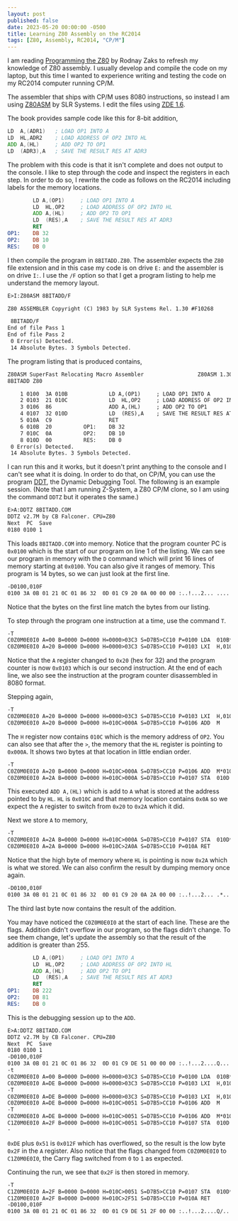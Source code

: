 ```yaml
---
layout: post
published: false
date: 2023-05-20 00:00:00 -0500
title: Learning Z80 Assembly on the RC2014
tags: [Z80, Assembly, RC2014, "CP/M"]
---
```

I am reading [Programming the Z80](http://www.z80.info/zip/zaks_book.pdf) by
Rodnay Zaks to refresh my knowledge of Z80 assembly. I usually develop and
compile the code on my laptop, but this time I wanted to experience writing and
testing the code on my RC2014 computer running CP/M.

The assembler that ships with CP/M uses 8080 instructions, so instead I am using
[Z80ASM](http://www.s100computers.com/My%20System%20Pages/IBM%20Keyboard/z80asm%20(SLR%20Systems).pdf) by SLR Systems. I edit the files using [ZDE 1.6](https://sites.google.com/site/vdeeditor/Home/vde-files/zde-1-0-manual).

The book provides sample code like this for 8-bit addition,

```asm
LD  A,(ADR1)   ; LOAD OP1 INTO A
LD  HL,ADR2    ; LOAD ADDRESS OF OP2 INTO HL
ADD A,(HL)     ; ADD OP2 TO OP1
LD  (ADR3),A   ; SAVE THE RESULT RES AT ADR3
```

The problem with this code is that it isn't complete and does not output to the
console. I like to step through the code and inspect the registers in each step.
In order to do so, I rewrite the code as follows on the RC2014 including labels for the memory locations.

```asm
        LD A,(OP1)     ; LOAD OP1 INTO A
        LD  HL,OP2     ; LOAD ADDRESS OF OP2 INTO HL
        ADD A,(HL)     ; ADD OP2 TO OP1
        LD  (RES),A    ; SAVE THE RESULT RES AT ADR3
        RET
OP1:    DB 32
OP2:    DB 10
RES:    DB 0
```

I then compile the program in `8BITADD.Z80`. The assembler expects the `Z80`
file extension and in this case my code is on drive `E:` and the assembler is on
drive `I:`. I use the `/F` option so that I get a program listing to help me
understand the memory layout.

```txt
E>I:Z80ASM 8BITADD/F

Z80 ASSEMBLER Copyright (C) 1983 by SLR Systems Rel. 1.30 #F10268

 8BITADD/F
End of file Pass 1
End of file Pass 2
 0 Error(s) Detected.
 14 Absolute Bytes. 3 Symbols Detected.
```

The program listing that is produced contains,

```txt
Z80ASM SuperFast Relocating Macro Assembler                 Z80ASM 1.30 Page   1
8BITADD Z80

    1 0100  3A 010B             LD A,(OP1)     ; LOAD OP1 INTO A
    2 0103  21 010C             LD  HL,OP2     ; LOAD ADDRESS OF OP2 INTO HL
    3 0106  86                  ADD A,(HL)     ; ADD OP2 TO OP1
    4 0107  32 010D             LD  (RES),A    ; SAVE THE RESULT RES AT ADR3
    5 010A  C9                  RET
    6 010B  20          OP1:    DB 32
    7 010C  0A          OP2:    DB 10
    8 010D  00          RES:    DB 0
 0 Error(s) Detected.
 14 Absolute Bytes. 3 Symbols Detected.
```

I can run this and it works, but it doesn't print anything to the console and I
can't see what it is doing. In order to do that, on CP/M, you can use the program
[DDT](http://www.gaby.de/cpm/manuals/archive/cpm22htm/ch4.htm), the Dynamic
Debugging Tool. The following is an example session. (Note that I am running
Z-System, a Z80 CP/M clone, so I am using the command `DDTZ` but it operates the
same.)

```txt
E>A:DDTZ 8BITADD.COM
DDTZ v2.7M by CB Falconer. CPU=Z80
Next  PC  Save
0180 0100 1
```

This loads `8BITADD.COM` into memory. Notice that the program counter PC is `0x0100`
which is the start of our program on line 1 of the listing. We can see our program
in memory with the `D` command which will print 16 lines of memory starting at
`0x0100`. You can also give it ranges of memory. This program is 14 bytes, so we
can just look at the first line.

```txt
-D0100,010F
0100 3A 0B 01 21 0C 01 86 32  0D 01 C9 20 0A 00 00 00 :..!...2... ....
```

Notice that the bytes on the first line match the bytes from our listing.

To step through the program one instruction at a time, use the command `T`.

```txt
-T
C0Z0M0E0I0 A=00 B=0000 D=0000 H=0000>03C3 S=D7B5>CC10 P=0100 LDA  010B*0103
C0Z0M0E0I0 A=20 B=0000 D=0000 H=0000>03C3 S=D7B5>CC10 P=0103 LXI  H,010C
```

Notice that the `A` register changed to `0x20` (hex for 32) and the program counter
is now `0x0103` which is our second instruction. At the end of each line, we also
see the instruction at the program counter disassembled in 8080 format.

Stepping again,

```txt
-T
C0Z0M0E0I0 A=20 B=0000 D=0000 H=0000>03C3 S=D7B5>CC10 P=0103 LXI  H,010C*0106
C0Z0M0E0I0 A=20 B=0000 D=0000 H=010C>000A S=D7B5>CC10 P=0106 ADD  M
```

The `H` register now contains `010C` which is the memory address of `OP2`. You
can also see that after the `>`, the memory that the `HL` register is pointing
to `0x000A`. It shows two bytes at that location in little endian order.

```txt
-T
C0Z0M0E0I0 A=20 B=0000 D=0000 H=010C>000A S=D7B5>CC10 P=0106 ADD  M*0107
C0Z0M0E0I0 A=2A B=0000 D=0000 H=010C>000A S=D7B5>CC10 P=0107 STA  010D
```

This executed `ADD A,(HL)` which is add to `A` what is stored at the address
pointed to by `HL`. `HL` is `0x010C` and that memory location contains `0x0A` so
we expect the `A` register to switch from `0x20` to `0x2A` which it did.

Next we store `A` to memory,

```txt
-T
C0Z0M0E0I0 A=2A B=0000 D=0000 H=010C>000A S=D7B5>CC10 P=0107 STA  010D*010A
C0Z0M0E0I0 A=2A B=0000 D=0000 H=010C>2A0A S=D7B5>CC10 P=010A RET
```

Notice that the high byte of memory where `HL` is pointing is now `0x2A` which is
what we stored. We can also confirm the result by dumping memory once again.

```txt
-D0100,010F
0100 3A 0B 01 21 0C 01 86 32  0D 01 C9 20 0A 2A 00 00 :..!...2... .*..
```

The third last byte now contains the result of the addition.

You may have noticed the `C0Z0M0E0I0` at the start of each line. These are the
flags. Addition didn't overflow in our program, so the flags didn't change. To
see them change, let's update the assembly so that the result of the addition
is greater than 255.

```asm
        LD A,(OP1)     ; LOAD OP1 INTO A
        LD  HL,OP2     ; LOAD ADDRESS OF OP2 INTO HL
        ADD A,(HL)     ; ADD OP2 TO OP1
        LD  (RES),A    ; SAVE THE RESULT RES AT ADR3
        RET
OP1:    DB 222
OP2:    DB 81
RES:    DB 0
```

This is the debugging session up to the `ADD`.

```txt
E>A:DDTZ 8BITADD.COM
DDTZ v2.7M by CB Falconer. CPU=Z80
Next  PC  Save
0180 0100 1
-D0100,010F
0100 3A 0B 01 21 0C 01 86 32  0D 01 C9 DE 51 00 00 00 :..!...2....Q...
-t
C0Z0M0E0I0 A=00 B=0000 D=0000 H=0000>03C3 S=D7B5>CC10 P=0100 LDA  010B*0103
C0Z0M0E0I0 A=DE B=0000 D=0000 H=0000>03C3 S=D7B5>CC10 P=0103 LXI  H,010C
-T
C0Z0M0E0I0 A=DE B=0000 D=0000 H=0000>03C3 S=D7B5>CC10 P=0103 LXI  H,010C*0106
C0Z0M0E0I0 A=DE B=0000 D=0000 H=010C>0051 S=D7B5>CC10 P=0106 ADD  M
-T
C0Z0M0E0I0 A=DE B=0000 D=0000 H=010C>0051 S=D7B5>CC10 P=0106 ADD  M*0107
C1Z0M0E0I0 A=2F B=0000 D=0000 H=010C>0051 S=D7B5>CC10 P=0107 STA  010D
-
```

`0xDE` plus `0x51` is `0x012F` which has overflowed, so the result is the low
byte `0x2F` in the `A` register. Also notice that the flags changed from
`C0Z0M0E0I0` to `C1Z0M0E0I0`, the Carry flag switched from `0` to `1` as
expected.

Continuing the run, we see that `0x2F` is then stored in memory.

```txt
-T
C1Z0M0E0I0 A=2F B=0000 D=0000 H=010C>0051 S=D7B5>CC10 P=0107 STA  010D*010A
C1Z0M0E0I0 A=2F B=0000 D=0000 H=010C>2F51 S=D7B5>CC10 P=010A RET
-D0100,010F
0100 3A 0B 01 21 0C 01 86 32  0D 01 C9 DE 51 2F 00 00 :..!...2....Q/..
```